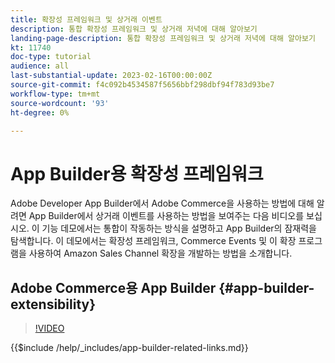 ```yaml
---
title: 확장성 프레임워크 및 상거래 이벤트
description: 통합 확장성 프레임워크 및 상거래 저녁에 대해 알아보기
landing-page-description: 통합 확장성 프레임워크 및 상거래 저녁에 대해 알아보기
kt: 11740
doc-type: tutorial
audience: all
last-substantial-update: 2023-02-16T00:00:00Z
source-git-commit: f4c092b4534587f5656bbf298dbf94f783d93be7
workflow-type: tm+mt
source-wordcount: '93'
ht-degree: 0%

---
```



# App Builder용 확장성 프레임워크

Adobe Developer App Builder에서 Adobe Commerce을 사용하는 방법에 대해 알려면 App Builder에서 상거래 이벤트를 사용하는 방법을 보여주는 다음 비디오를 보십시오. 이 기능 데모에서는 통합이 작동하는 방식을 설명하고 App Builder의 잠재력을 탐색합니다. 이 데모에서는 확장성 프레임워크, Commerce Events 및 이 확장 프로그램을 사용하여 Amazon Sales Channel 확장을 개발하는 방법을 소개합니다.

## Adobe Commerce용 App Builder {#app-builder-extensibility}

>[!VIDEO](https://video.tv.adobe.com/v/3413328)

{{$include /help/_includes/app-builder-related-links.md}}
